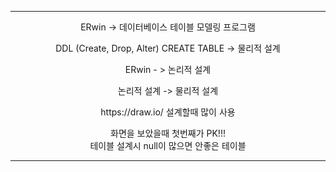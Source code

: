 <hr>
<p align="center">
ERwin -> 데이터베이스 테이블 모델링 프로그램
<p align="center">
DDL (Create, Drop, Alter)
CREATE TABLE -> 물리적 설계
<p align="center">
ERwin - > 논리적 설계
<p align="center">
논리적 설계 -> 물리적 설계
<p align="center">
https://draw.io/ 설계할때 많이 사용
<p align="center">
화면을 보았을때 첫번째가 PK!!! <br>
테이블 설계시 null이 많으면 안좋은 테이블 

<hr>
